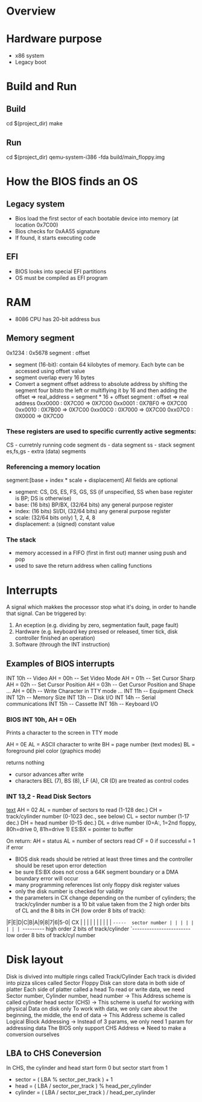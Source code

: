 # Overview

# Hardware purpose
- x86 system
- Legacy boot

# Build and Run
## Build
cd $(project_dir)
make
## Run
cd $(project_dir)
qemu-system-i386 -fda build/main_floppy.img 

# How the BIOS finds an OS
## Legacy system
- Bios load the first sector of each bootable device into memory (at location 0x7C00)
- Bios checks for 0xAA55 signature
- If found, it starts executing code
## EFI
- BIOS looks into special EFI partitions
- OS must be compiled as EFI program

# RAM
- 8086 CPU has 20-bit address bus
## Memory segment
0x1234  :   0x5678
segment :   offset
- segment (16-bit): contain 64 kilobytes of memory. Each byte can be accessed using offset value
- segment overlap every 16 bytes
- Convert a segment offset address to absolute address by shifting the segment four bitsto the left or multiflying it by 16 and then adding the offset
=> real_address = segment * 16 + offset
segment :   offset      => real address
0xx0000 :   0X7C00      => 0X7C00
0xx0001 :   0X7BF0      => 0X7C00
0xx0010 :   0X7B00      => 0X7C00
0xx00C0 :   0X7000      => 0X7C00
0xx07C0 :   0X0000      => 0X7C00
### These registers are used to specific currently active segments:
CS - curretnly running code segment
ds - data segment
ss - stack segment
es,fs,gs - extra (data) segments
### Referencing a memory location
segment:[base + index * scale + displacement]
All fields are optional
- segment: CS, DS, ES, FS, GS, SS (if unspecified, SS when base register is BP; DS is otherwise)
- base: (16 bits) BP/BX, (32/64 bits) any general purpose register
- index: (16 bits) SI/DI, (32/64 bits) any general purpose register
- scale: (32/64 bits only) 1, 2, 4, 8
- displacement: a (signed) constant value
### The stack
- memory accessed in a FIFO (first in first out) manner using push and pop
- used to save the return address when calling functions

# Interrupts
A signal which makkes the processor stop what it's doing, in order  to handle that signal.
Can be triggered by:
  1. An eception (e.g. dividing by zero, segmentation fault, page fault)
  2. Hardware (e.g. keyboard key pressed or released, timer tick, disk controller finished an operation)
  3. Software (through the INT instruction)
## Examples of BIOS interrupts
INT 10h -- Video
    AH = 00h -- Set Video Mode
    AH = 01h -- Set Cursor Sharp
    AH = 02h -- Set Cursor Position
    AH = 03h -- Get Cursor Position and Shape
    ...
    AH = 0Eh -- Write Character in TTY mode
    ...
INT 11h -- Equipment Check
INT 12h -- Memory Size 
INT 13h -- Disk I/O
INT 14h -- Serial communications
INT 15h -- Cassette
INT 16h -- Keyboard I/O
### BIOS INT 10h, AH = 0Eh
Prints a character to the screen in TTY mode

AH = 0E
AL = ASCII character to write
BH = page number (text modes)
BL = foreground piel color (graphics mode)

returns nothing

- cursor advances after write
- characters BEL (7), BS (8), LF (A), CR (D) are treated as control codes
### INT 13,2 - Read Disk Sectors
[text](https://www.stanislavs.org/helppc/int_13-2.html)
AH = 02
AL = number of sectors to read	(1-128 dec.)
CH = track/cylinder number  (0-1023 dec., see below)
CL = sector number  (1-17 dec.)
DH = head number  (0-15 dec.)
DL = drive number (0=A:, 1=2nd floppy, 80h=drive 0, 81h=drive 1)
ES:BX = pointer to buffer

On return:
	AH = status
	AL = number of sectors read
	CF = 0 if successful
	   = 1 if error

- BIOS disk reads should be retried at least three times and the
 controller should be reset upon error detection
- be sure ES:BX does not cross a 64K segment boundary or a
 DMA boundary error will occur
- many programming references list only floppy disk register values
- only the disk number is checked for validity
- the parameters in CX change depending on the number of cylinders;
 the track/cylinder number is a 10 bit value taken from the 2 high
 order bits of CL and the 8 bits in CH (low order 8 bits of track):

 |F|E|D|C|B|A|9|8|7|6|5-0|  CX
  | | | | | | | | | |	`-----	sector number
  | | | | | | | | `---------  high order 2 bits of track/cylinder
  `------------------------  low order 8 bits of track/cyl number



# Disk layout
Disk is divived into multiple rings called Track/Cylinder
Each track is divided into pizza slices called Sector
Floppy Disk can store data in both side of platter
Each side of platter called a head
To read or write data, we need Sector number, Cylinder number, head number
-> This Address scheme is called cylinder head sector (CHS)
-> This scheme is useful for working with physical Data on disk only
To work with data, we only care about the beginning, the middle, the end of data
-> This Address scheme is called Logical Block Addressing
-> Instead of 3 params, we only need 1 param for addressing data
The BIOS only support CHS Address => Need to make a conversion ourselves
## LBA to CHS Coneversion
In CHS, the cylinder and head start form 0 but sector start from 1
- sector    = ( LBA % sector_per_track ) + 1
- head      = ( LBA / sector_per_track ) % head_per_cylinder
- cylinder  = ( LBA / sector_per_track ) / head_per_cylinder




